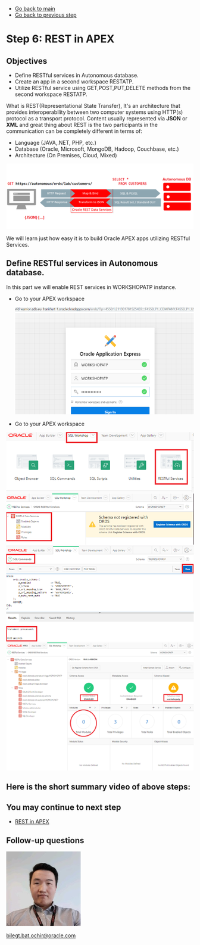 - [Go back to main](/README.md)
- [Go back to previous step](/step5.md)

# Step 6: REST in APEX
## Objectives
- Define RESTful services in Autonomous database.
- Create an app in a second workspace RESTATP.
- Utilize RESTful service using GET,POST,PUT,DELETE methods from the second workspace RESTATP.

What is REST(Representational State Transfer), It's an architecture that provides interoperability between two computer systems using HTTP(s) protocol as a transport protocol.
Content usually represented via **JSON** or **XML** and great thing about REST is the two participants in the communication can be completely different in terms of:
  - Language (JAVA,.NET, PHP, etc.)
  - Database (Oracle, Microsoft, MongoDB, Hadoop, Couchbase, etc.)
  - Architecture (On Premises, Cloud, Mixed)
  
 ![](./images/step6/0.rest.png)


We will learn just how easy it is to build Oracle APEX apps utilizing RESTful Services.

## Define RESTful services in Autonomous database.

In this part we will enable REST services in WORKSHOPATP instance.
- Go to your APEX workspace

  ![](./images/step4/1.apex-cont6.PNG)
  
 - Go to your APEX workspace

  ![](./images/step6/1.sqldev.PNG)
  ![](./images/step6/1.sqldev-cont1.PNG)
  ![](./images/step6/1.sqldev-cont2.PNG)
  ![](./images/step6/1.sqldev-cont3.PNG)
## Here is the short summary video of above steps:



## You may continue to next step 
- [REST in APEX](README.md)

## Follow-up questions

![](./images/bilegt.jpg)

[bilegt.bat.ochir@oracle.com](mailto:bilegt.bat.ochir@oracle.com)
